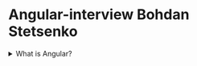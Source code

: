 # Angular-interview Bohdan Stetsenko

<details>
<summary>What is Angular?</summary>
<br>
Angular it’s a framework that provides various tools to develop web-sites. In contrast of React, where React is a library, Angular has everything you need, for example Routing, state management etc. Primarily Angular oriented to developing SPA. One of the peculiarity of Angular is use of TypeScript as a programming language.
<details>
<summary>What is different between AngularJS and Angular?</summary>
<br>
Though many systems still support AngularJS, there are no longer updates or improvements made to the system. Angular 2 is the newer version of AngularJS, and since its release, there have been several improvements and newer versions of the framework. These are some of the primary differences between AngularJS and Angular 2. AngularJS and Angular 2 are both frameworks for developing websites, they use different coding languages. AngularJS uses JavaScript, a text-based coding language used to make interactive elements. Angular 2 uses TypeScript, a subset of JavaScript created by Microsoft that incorporates static type definitions.
<details>
<summary>MVC?</summary>
<br>
MVC (Model-View-Controller) is a pattern in software design commonly used to implement user interfaces, data, and controlling logic. It emphasizes a separation between the software's business logic and display. 
The three parts of the MVC software-design pattern can be described as follows:
  Model: Manages data and business logic.
  View: Handles layout and display.
  Controller: Routes commands to the model and view parts.
